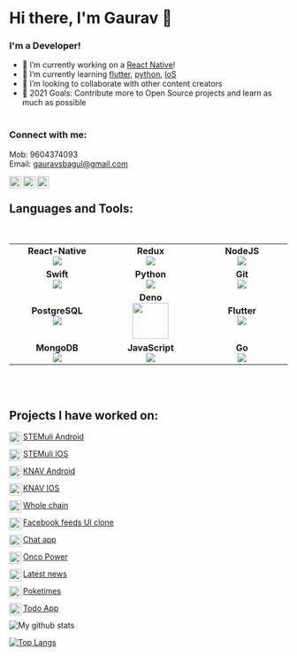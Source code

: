 # Hi there, I'm Gaurav 👋

### I'm a Developer!
- 🔭  I’m currently working on a [React Native](https://reactnative.dev/)!
- 🌱  I’m currently learning [flutter](https://flutter.dev/), [python](https://www.python.org/), [IoS](https://developer.apple.com/library/archive/referencelibrary/GettingStarted/DevelopiOSAppsSwift/)
- 👯  I’m looking to collaborate with other content creators
- 🥅  2021 Goals: Contribute more to Open Source projects and learn as much as possible
 <br/> <br/>
 
### Connect with me:
Mob: 9604374093
<br />
Email: gauravsbagul@gmail.com

[<img align="left" alt="linkedin | LinkedIn" width="22px" src="https://cdn.jsdelivr.net/npm/simple-icons@v3/icons/linkedin.svg" />](https://www.linkedin.com/in/gauravsbagul/)
[<img align="left" alt="twitter | Twitter" width="22px" src="https://cdn.jsdelivr.net/npm/simple-icons@v3/icons/twitter.svg" />](http://twitter.com/gauravsbagul/)
[<img align="left" alt="instagram | Instagram" width="22px" src="https://cdn.jsdelivr.net/npm/simple-icons@v3/icons/instagram.svg" />](https://www.instagram.com/gauravsbagul/)

<br />

## Languages and Tools:

<br>
<table>
<tbody>
<tr>
<td align="center" width="20%">
<span><b><center>React-Native</center></b></span> 
<img src="https://img.icons8.com/nolan/48/react-native.png"/>
</td>

<td align="center" width="20%">
<span><b><center>Redux</center></b></span> 
<img src="https://img.icons8.com/color/48/000000/redux.png"/>
</td>

<td align="center" width="20%">
<span><b><center>NodeJS</center></b></span> 
<img src="https://img.icons8.com/color/48/000000/nodejs.png"/>
</td>
</tr>

<tr>
<td align="center" width="20%">
<span><b><center>Swift</center></b></span> 
<img src="https://img.icons8.com/fluent/48/000000/swift.png"/>
</td>

<td align="center" width="20%">
<span><b><center>Python</center></b></span> 
<img src="https://img.icons8.com/color/48/000000/python.png"/>
</td>

<td align="center" width="20%">
<span><b><center>Git</center></b></span> 
<img src="https://img.icons8.com/color/48/000000/git.png"/>
</td>
</tr>

<tr>
<td align="center" width="20%">
<span><b><center>PostgreSQL</center></b></span> 
<img src="https://img.icons8.com/color/48/000000/postgreesql.png"/>
</td>

<td align="center" width="20%">
<span><b><center>Deno</center></b></span> 
<img height=65px src="https://deno.land/images/icons/apple-touch-icon-180x180.png"> 
</td>



<td align="center" width="20%">
<span><b><center>Flutter</center></b></span> 
<img src="https://img.icons8.com/color/48/000000/flutter.png"/>
</td>
</tr>

<tr>
<td align="center" width="20%">
<span><b><center>MongoDB</center></b></span> 
<img src="https://img.icons8.com/color/48/000000/mongodb.png"/>
</td>

<td align="center" width="20%">
<span><b><center>JavaScript</center></b></span> 
<img src="https://img.icons8.com/color/48/000000/javascript.png"/>
</td>

<td align="center" width="20%">
<span><b><center>Go</center></b></span> 
<img src="https://img.icons8.com/color/48/000000/golang.png"/>
</td>
</tr>

</tbody>
</table>

<br />
<br />


## Projects I have worked on:

  [<img align="left" alt="react-native | React-native" width="22px" src="https://cdn.jsdelivr.net/npm/simple-icons@v3/icons/react.svg" /> STEMuli Android](https://play.google.com/store/apps/details?id=com.stemuli&hl=en_US)

  [<img align="left" alt="react-native | React-native" width="22px" src="https://cdn.jsdelivr.net/npm/simple-icons@v3/icons/react.svg" /> STEMuli IOS](https://apps.apple.com/us/app/stemuli/id1483444831)

  [<img align="left" alt="react-native | React-native" width="22px" src="https://cdn.jsdelivr.net/npm/simple-icons@v3/icons/react.svg" /> KNAV Android](https://play.google.com/store/apps/details?id=com.knav)

  [<img align="left" alt="react-native | React-native" width="22px" src="https://cdn.jsdelivr.net/npm/simple-icons@v3/icons/react.svg" /> KNAV IOS](https://apps.apple.com/us/app/grow-your-business/id1481198319)

  [<img align="left" alt="react-native | React Js" width="22px" src="https://cdn.jsdelivr.net/npm/simple-icons@v3/icons/react.svg" /> Whole chain](https://dashboard.wholechain.com/)
  
  [<img align="left" alt="flutter | Flutter" width="22px" src="https://cdn.jsdelivr.net/npm/simple-icons@v3/icons/flutter.svg" /> Facebook feeds UI clone](https://gauravsbagul.github.io/#/)
  
   [<img align="left" alt="react-native | React Js" width="22px" src="https://cdn.jsdelivr.net/npm/simple-icons@v3/icons/react.svg" /> Chat app](https://node-realtime-chat-app-gb.herokuapp.com/)

  [<img align="left" alt="go | Go" width="22px" src="https://cdn.jsdelivr.net/npm/simple-icons@v3/icons/go.svg" /> Onco Power](https://www.oncopower.org/)

  [<img align="left" alt="react-native | React Js" width="22px" src="https://cdn.jsdelivr.net/npm/simple-icons@v3/icons/react.svg" /> Latest news](https://voice-command-news-app.herokuapp.com/)
  
  [<img align="left" alt="react-native | React Js" width="22px" src="https://cdn.jsdelivr.net/npm/simple-icons@v3/icons/react.svg" /> Poketimes](https://poketimes-app.herokuapp.com/)
  
  [<img align="left" alt="react-native | React Js" width="22px" src="https://cdn.jsdelivr.net/npm/simple-icons@v3/icons/react.svg" /> Todo App](https://reactjstodoapp.herokuapp.com/)
  
  
![My github stats](https://github-readme-stats.vercel.app/api?username=gauravsbagul&show_icons=true&theme=dracula&count_private=true)

[![Top Langs](https://github-readme-stats.vercel.app/api/top-langs/?username=gauravsbagul&theme=dracula&layout=compact)](https://github.com/anuraghazra/github-readme-stats)

  

